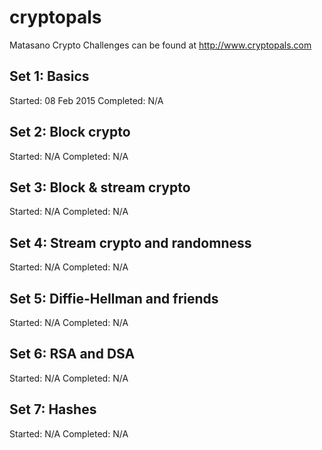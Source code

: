 # cryptopals

Matasano Crypto Challenges can be found at http://www.cryptopals.com


Set 1: Basics
------------------------------------------
Started:    08 Feb 2015
Completed:  N/A

Set 2: Block crypto
------------------------------------------
Started:    N/A
Completed:  N/A

Set 3: Block & stream crypto
------------------------------------------
Started:    N/A
Completed:  N/A

Set 4: Stream crypto and randomness
------------------------------------------
Started:    N/A
Completed:  N/A

Set 5: Diffie-Hellman and friends
------------------------------------------
Started:    N/A
Completed:  N/A

Set 6: RSA and DSA
------------------------------------------
Started:    N/A
Completed:  N/A

Set 7: Hashes
------------------------------------------
Started:    N/A
Completed:  N/A












